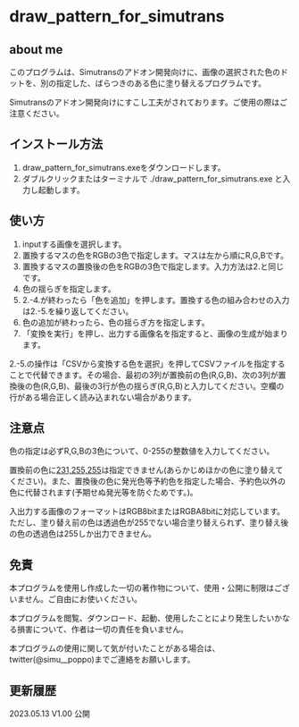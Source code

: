# draw_pattern_for_simutrans

## about me
このプログラムは、Simutransのアドオン開発向けに、画像の選択された色のドットを、別の指定した、ばらつきのある色に塗り替えるプログラムです。

Simutransのアドオン開発向けにすこし工夫がされております。ご使用の際はご注意ください。

## インストール方法
1. draw_pattern_for_simutrans.exeをダウンロードします。  
2. ダブルクリックまたはターミナルで ./draw_pattern_for_simutrans.exe と入力し起動します。
## 使い方
1. inputする画像を選択します。  
2. 置換するマスの色をRGBの3色で指定します。マスは左から順にR,G,Bです。  
3. 置換するマスの置換後の色をRGBの3色で指定します。入力方法は2.と同じです。  
4. 色の揺らぎを指定します。  
5. 2.-4.が終わったら「色を追加」を押します。置換する色の組み合わせの入力は2.-5.を繰り返してください。
6. 色の追加が終わったら、色の揺らぎ方を指定します。  
7. 「変換を実行」を押し、出力する画像名を指定すると、画像の生成が始まります。

2.-5.の操作は「CSVから変換する色を選択」を押してCSVファイルを指定することで代替できます。その場合、最初の3列が置換前の色(R,G,B)、次の3列が置換後の色(R,G,B)、最後の3行が色の揺らぎ(R,G,B)と入力してください。空欄の行がある場合正しく読み込まれない場合があります。
## 注意点
色の指定は必ずR,G,Bの3色について、0-255の整数値を入力してください。

置換前の色に[231,255,255](simutransの透明色)は指定できません(あらかじめほかの色に塗り替えてください)。また、置換後の色に発光色等予約色を指定した場合、予約色以外の色に代替されます(予期せぬ発光等を防ぐためです。)。

入出力する画像のフォーマットはRGB8bitまたはRGBA8bitに対応しています。ただし、塗り替え前の色は透過色が255でない場合塗り替えられず、塗り替え後の色の透過色は255しか出力できません。

## 免責
本プログラムを使用し作成した一切の著作物について、使用・公開に制限はございません。ご自由にお使いください。

本プログラムを閲覧、ダウンロード、起動、使用したことにより発生したいかなる損害について、作者は一切の責任を負いません。

本プログラムの使用に関して気が付いたことがある場合は、twitter(@simu__poppo)までご連絡をお願いします。



## 更新履歴

2023.05.13 V1.00 公開


